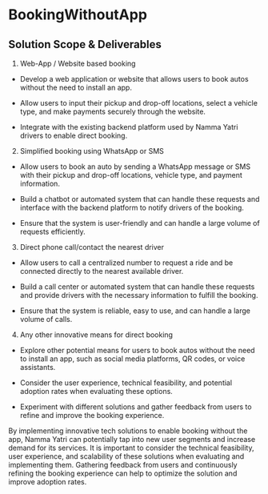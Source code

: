 # BookingWithoutApp

## Solution Scope & Deliverables


1. Web-App / Website based booking

  * Develop a web application or website that allows users to book autos without the need to install an app.
  
  * Allow users to input their pickup and drop-off locations, select a vehicle type, and make payments securely through the website.
  
  * Integrate with the existing backend platform used by Namma Yatri drivers to enable direct booking.


2. Simplified booking using WhatsApp or SMS

  * Allow users to book an auto by sending a WhatsApp message or SMS with their pickup and drop-off locations, vehicle type, and payment information.
 
  * Build a chatbot or automated system that can handle these requests and interface with the backend platform to notify drivers of the booking.
  
  * Ensure that the system is user-friendly and can handle a large volume of requests efficiently.
  
  
3. Direct phone call/contact the nearest driver

  * Allow users to call a centralized number to request a ride and be connected directly to the nearest available driver.
  
  * Build a call center or automated system that can handle these requests and provide drivers with the necessary information to fulfill the booking.
  
  * Ensure that the system is reliable, easy to use, and can handle a large volume of calls.


4. Any other innovative means for direct booking

  * Explore other potential means for users to book autos without the need to install an app, such as social media platforms, QR codes, or voice assistants.
  
  * Consider the user experience, technical feasibility, and potential adoption rates when evaluating these options.
  
  * Experiment with different solutions and gather feedback from users to refine and improve the booking experience.



By implementing innovative tech solutions to enable booking without the app, Namma Yatri can potentially tap into new user segments and increase demand for its services. It is important to consider the technical feasibility, user experience, and scalability of these solutions when evaluating and implementing them. Gathering feedback from users and continuously refining the booking experience can help to optimize the solution and improve adoption rates.
